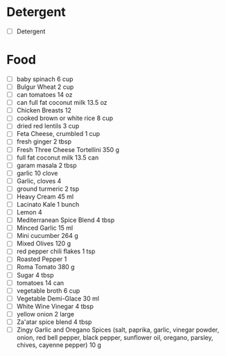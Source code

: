 # Detergent

- [ ] Detergent  

# Food
- [ ] baby spinach 6 cup
- [ ] Bulgur Wheat 2 cup
- [ ] can  tomatoes 14 oz
- [ ] can full fat coconut milk 13.5 oz
- [ ] Chicken Breasts 12 
- [ ] cooked brown or white rice 8 cup
- [ ] dried red lentils 3 cup
- [ ] Feta Cheese, crumbled 1 cup
- [ ] fresh ginger 2 tbsp
- [ ] Fresh Three Cheese Tortellini 350 g
- [ ] full fat coconut milk 13.5 can
- [ ] garam masala 2 tbsp
- [ ] garlic 10 clove
- [ ] Garlic, cloves 4 
- [ ] ground turmeric 2 tsp
- [ ] Heavy Cream 45 ml
- [ ] Lacinato Kale 1 bunch
- [ ] Lemon 4 
- [ ] Mediterranean Spice Blend 4 tbsp
- [ ] Minced Garlic 15 ml
- [ ] Mini cucumber 264 g
- [ ] Mixed Olives 120 g
- [ ] red pepper chili flakes 1 tsp
- [ ] Roasted Pepper 1 
- [ ] Roma Tomato 380 g
- [ ] Sugar 4 tbsp
- [ ] tomatoes 14 can
- [ ] vegetable broth 6 cup
- [ ] Vegetable Demi-Glace 30 ml
- [ ] White Wine Vinegar 4 tbsp
- [ ] yellow onion 2 large
- [ ] Za'atar spice blend 4 tbsp
- [ ] Zingy Garlic and Oregano Spices (salt, paprika, garlic, vinegar powder, onion, red bell pepper, black pepper, sunflower oil, oregano, parsley, chives, cayenne pepper) 10 g
